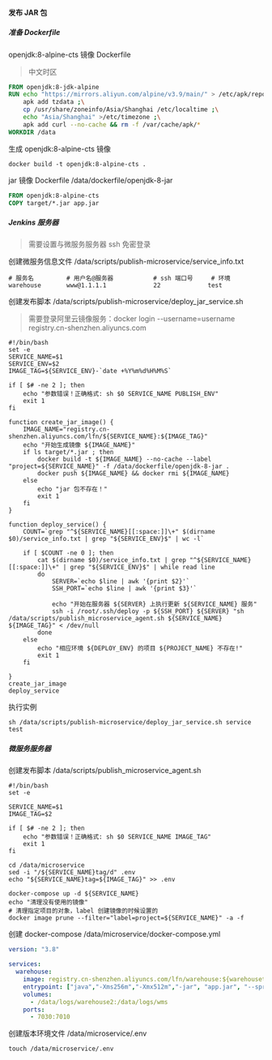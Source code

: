 

#### 发布 JAR 包

##### 准备 Dockerfile

openjdk:8-alpine-cts 镜像 Dockerfile

> 中文时区

```dockerfile
FROM openjdk:8-jdk-alpine
RUN echo "https://mirrors.aliyun.com/alpine/v3.9/main/" > /etc/apk/repositories ;\
    apk add tzdata ;\
    cp /usr/share/zoneinfo/Asia/Shanghai /etc/localtime ;\
    echo "Asia/Shanghai" >/etc/timezone ;\
    apk add curl --no-cache && rm -f /var/cache/apk/*
WORKDIR /data
```

生成 openjdk:8-alpine-cts 镜像 

```shell
docker build -t openjdk:8-alpine-cts .
```

jar 镜像 Dockerfile /data/dockerfile/openjdk-8-jar

```dockerfile
FROM openjdk:8-alpine-cts
COPY target/*.jar app.jar
```

##### Jenkins 服务器

> 需要设置与微服务服务器 ssh 免密登录

创建微服务信息文件 /data/scripts/publish-microservice/service_info.txt

```
# 服务名		  # 用户名@服务器		      # ssh 端口号  	# 环境
warehouse       www@1.1.1.1             22             test
```

创建发布脚本 /data/scripts/publish-microservice/deploy_jar_service.sh

> 需要登录阿里云镜像服务：docker login --username=username registry.cn-shenzhen.aliyuncs.com

```shell
#!/bin/bash
set -e
SERVICE_NAME=$1
SERVICE_ENV=$2
IMAGE_TAG=${SERVICE_ENV}-`date +%Y%m%d%H%M%S`

if [ $# -ne 2 ]; then
    echo "参数错误！正确格式: sh $0 SERVICE_NAME PUBLISH_ENV"
    exit 1
fi

function create_jar_image() {
    IMAGE_NAME="registry.cn-shenzhen.aliyuncs.com/lfn/${SERVICE_NAME}:${IMAGE_TAG}"
    echo "开始生成镜像 ${IMAGE_NAME}"
    if ls target/*.jar ; then
        docker build -t ${IMAGE_NAME} --no-cache --label "project=${SERVICE_NAME}" -f /data/dockerfile/openjdk-8-jar .
        docker push ${IMAGE_NAME} && docker rmi ${IMAGE_NAME}
    else
        echo "jar 包不存在！"
        exit 1
    fi
}

function deploy_service() {
    COUNT=`grep "^${SERVICE_NAME}[[:space:]]\+" $(dirname $0)/service_info.txt | grep "${SERVICE_ENV}$" | wc -l`

    if [ $COUNT -ne 0 ]; then
        cat $(dirname $0)/service_info.txt | grep "^${SERVICE_NAME}[[:space:]]\+" | grep "${SERVICE_ENV}$" | while read line
        do
            SERVER=`echo $line | awk '{print $2}'`
            SSH_PORT=`echo $line | awk '{print $3}'`
    
            echo "开始在服务器 ${SERVER} 上执行更新 ${SERVICE_NAME} 服务"
            ssh -i /root/.ssh/deploy -p ${SSH_PORT} ${SERVER} "sh /data/scripts/publish_microservice_agent.sh ${SERVICE_NAME} ${IMAGE_TAG}" < /dev/null 
        done
    else
        echo "相应环境 ${DEPLOY_ENV} 的项目 ${PROJECT_NAME} 不存在!"
        exit 1
    fi

}
create_jar_image
deploy_service
```

执行实例

```
sh /data/scripts/publish-microservice/deploy_jar_service.sh service test
```

##### 微服务服务器

创建发布脚本 /data/scripts/publish_microservice_agent.sh

```shell
#!/bin/bash
set -e

SERVICE_NAME=$1
IMAGE_TAG=$2

if [ $# -ne 2 ]; then
    echo "参数错误！正确格式: sh $0 SERVICE_NAME IMAGE_TAG"
    exit 1
fi

cd /data/microservice
sed -i "/${SERVICE_NAME}tag/d" .env
echo "${SERVICE_NAME}tag=${IMAGE_TAG}" >> .env

docker-compose up -d ${SERVICE_NAME}
echo "清理没有使用的镜像"
# 清理指定项目的对象，label 创建镜像的时候设置的
docker image prune --filter="label=project=${SERVICE_NAME}" -a -f
```

创建 docker-compose /data/microservice/docker-compose.yml

```yaml
version: "3.8"

services:
  warehouse:
    image: registry.cn-shenzhen.aliyuncs.com/lfn/warehouse:${warehousetag}
    entrypoint: ["java","-Xms256m","-Xmx512m","-jar", "app.jar", "--spring.profiles.active=test"]
    volumes:
      - /data/logs/warehouse2:/data/logs/wms
    ports:
      - 7030:7010
```

创建版本环境文件 /data/microservice/.env

```
touch /data/microservice/.env
```

